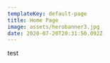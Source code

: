 ```yaml
---
templateKey: default-page
title: Home Page
image: assets/herobanner3.jpg
date: 2020-07-20T20:31:50.092Z
---
```

test